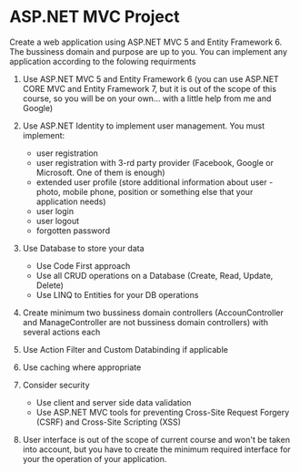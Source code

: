 # ASP.NET MVC Project

Create a web application using ASP.NET MVC 5 and Entity Framework 6. The bussiness domain and purpose are up to you. You can implement any application according to the folowing requirments

1. Use ASP.NET MVC 5 and Entity Framework 6 (you can use ASP.NET CORE MVC and Entity Framework 7, but it is out of the scope of this course, so you will be on your own... with a little help from me and Google)

2. Use ASP.NET Identity to implement user management. You must implement:
    - user registration
    - user registration with 3-rd party provider (Facebook, Google or Microsoft. One of them is enough)
    - extended user profile (store additional information about user - photo, mobile phone, position or          something else that your application needs)
    - user login
    - user logout
    - forgotten password

3. Use Database to store your data
    - Use Code First approach
    - Use all CRUD operations on a Database (Create, Read, Update, Delete)
    - Use LINQ to Entities for your DB operations

4. Create minimum two bussiness domain controllers (AccounController and ManageController are not bussiness domain controllers) with several actions each

5. Use Action Filter and Custom Databinding if applicable

6. Use caching where appropriate

7. Consider security
    - Use client and server side data validation
    - Use ASP.NET MVC tools for preventing Cross-Site Request Forgery (CSRF) and Cross-Site Scripting (XSS)

8. User interface is out of the scope of current course and won't be taken into account, but you have to create the minimum required interface for your the operation of your application.


